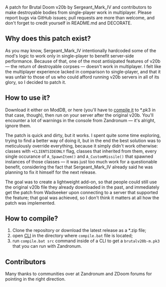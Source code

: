 A patch for Brutal Doom v20b by Sergeant_Mark_IV and contributors to make destroyable bodies from single-player work in multiplayer. Please report bugs via GitHub issues; pull requests are more than welcome, and don't forget to credit yourself in README.md and DECORATE.

## Why does this patch exist?
As you may know, Sergeant_Mark_IV intentionally hardcoded some of the mod's logic to work only in single-player to benefit server-side performance. Because of that, one of the most antisipated features of v20b — the return of destroyable corpses — doesn't work in multiplayer. I felt like the multiplayer experience lacked in comparison to single-player, and that it was unfair to those of us who could afford running v20b servers in all of its glory, so I decided to patch it.

## How to use it?
Download it either on ModDB, or here (you'll have to [compile it](#how-to-compile) to *.pk3 in that case, though), then run on your server after the original v20b. You'll encounter a lot of warnings in the console from Zandronum — it's alright, ignore them.

The patch is quick and dirty, but it works. I spent quite some time exploring, trying to find a better way of doing it, but in the end the best solution was to meticulously override everything, because it simply didn't work otherwise: classes with `+CLIENTSIDEONLY` flag, classes that inherited from them, every single occurance of `A_SpawnItem()` and `A_CustomMissile()` that spawned instances of those classes — it was just too much work for a questionable benefit, considering the fact that Sergeant_Mark_IV already said he was planning to fix it himself for the next release.

The goal was to create a lightweight add-on, so that people could still use the original v20b file they already downloaded in the past, and immediately get the patch from Wadseeker upon connecting to a server that supported the feature; that goal was achieved, so I don't think it matters at all how the patch was implemented.

## How to compile?
1. Clone the repository or download the latest release as a *.zip file;
2. open [CLI](https://en.wikipedia.org/wiki/Command-line_interface) in the directory where `compile.bat` file is located;
3. run `compile.bat src` command inside of a CLI to get a `brutalv20b-m.pk3` that you can run with Zandronum.

## Contributors
Many thanks to communities over at Zandronum and ZDoom forums for pointing in the right direction.
